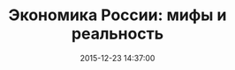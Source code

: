 ---
layout: post
title: "Экономика России: мифы и реальность"
date: 2015-12-23 14:37:00
file: http://zapsm.github.io/audio/2017-06-08-экономика-россии.mp3
excerpt: Гость программы - Андрей Илларионов
summary: Гость программы - Андрей Илларионов
duration: "01:01:30"
length: "37959744"
explicit: "no"
block: "no"
---